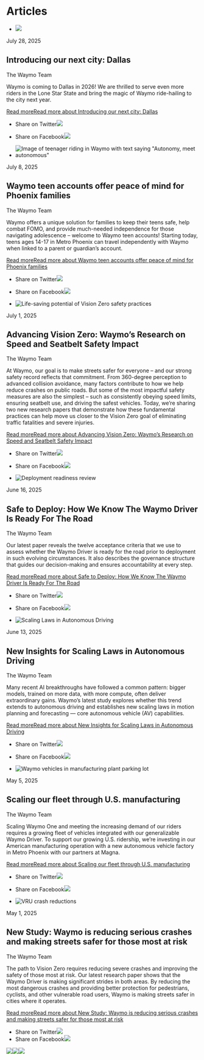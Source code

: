 # Articles

- ![](https://images.ctfassets.net/e6t5diu0txbw/DYe8kZjr3bPyMwXoL59ZA/4839829ef52b54fcdeec570c4472511c/16x9_dallas_waymo_abg.png?w=420&)





July 28, 2025



## Introducing our next city: Dallas



The Waymo Team





Waymo is coming to Dallas in 2026! We are thrilled to serve even more riders in the Lone Star State and bring the magic of Waymo ride-hailing to the city next year.





[Read moreRead more about Introducing our next city: Dallas](https://waymo.com/blog/2025/07/our-next-city-dallas)

- Share on Twitter![](https://waymo.com/static/images/blog/social-icon-twitter.png)
- Share on Facebook![](https://waymo.com/static/images/blog/social-icon-facebook.png)

- ![Image of teenager riding in Waymo with text saying "Autonomy, meet autonomous"](https://images.ctfassets.net/e6t5diu0txbw/3mUmi1lnVhBKTZI1HFNaqt/e0db4cc9d95efcd7d67052ec0479c662/Teens_blog_header.jpg?w=420&)





July 8, 2025



## Waymo teen accounts offer peace of mind for Phoenix families



The Waymo Team





Waymo offers a unique solution for families to keep their teens safe, help combat FOMO, and provide much-needed independence for those navigating adolescence – welcome to Waymo teen accounts! Starting today, teens ages 14-17 in Metro Phoenix can travel independently with Waymo when linked to a parent or guardian’s account.





[Read moreRead more about Waymo teen accounts offer peace of mind for Phoenix families](https://waymo.com/blog/2025/07/waymo-teen-accounts)

- Share on Twitter![](https://waymo.com/static/images/blog/social-icon-twitter.png)
- Share on Facebook![](https://waymo.com/static/images/blog/social-icon-facebook.png)

- ![Life-saving potential of Vision Zero safety practices ](https://images.ctfassets.net/e6t5diu0txbw/AHBrP1Li5UXnlR0tLE1Ja/a6700013a5db5764136fc0337595080e/Vision-Zero-Blog-Image-Hero-2b__1_.png?w=420&)





July 1, 2025



## Advancing Vision Zero: Waymo’s Research on Speed and Seatbelt Safety Impact



The Waymo Team





At Waymo, our goal is to make streets safer for everyone – and our strong safety record reflects that commitment. From 360-degree perception to advanced collision avoidance, many factors contribute to how we help reduce crashes on public roads. But some of the most impactful safety measures are also the simplest – such as consistently obeying speed limits, ensuring seatbelt use, and driving the safest vehicles. Today, we’re sharing two new research papers that demonstrate how these fundamental practices can help move us closer to the Vision Zero goal of eliminating traffic fatalities and severe injuries.





[Read moreRead more about Advancing Vision Zero: Waymo’s Research on Speed and Seatbelt Safety Impact](https://waymo.com/blog/2025/07/advancing-vision-zero)

- Share on Twitter![](https://waymo.com/static/images/blog/social-icon-twitter.png)
- Share on Facebook![](https://waymo.com/static/images/blog/social-icon-facebook.png)

- ![Deployment readiness review](https://images.ctfassets.net/e6t5diu0txbw/5Fs6wQ4mm8XzJcDas7OFcf/70d53af45ee25214c1a42fd50295f721/Safety_Hero2_X_1600x900__1_.png?w=420&)





June 16, 2025



## Safe to Deploy: How We Know The Waymo Driver Is Ready For The Road



The Waymo Team





Our latest paper reveals the twelve acceptance criteria that we use to assess whether the Waymo Driver is ready for the road prior to deployment in such evolving circumstances. It also describes the governance structure that guides our decision-making and ensures accountability at every step.





[Read moreRead more about Safe to Deploy: How We Know The Waymo Driver Is Ready For The Road](https://waymo.com/blog/2025/06/safe-to-deploy)

- Share on Twitter![](https://waymo.com/static/images/blog/social-icon-twitter.png)
- Share on Facebook![](https://waymo.com/static/images/blog/social-icon-facebook.png)

- ![Scaling Laws in Autonomous Driving](https://images.ctfassets.net/e6t5diu0txbw/7cVGaLQdc1FuRUWJ6wEtBD/93b2fb55b91593bb78993637d74b9397/ScalingLaws_Blog_040825_header.png?w=420&)





June 13, 2025



## New Insights for Scaling Laws in Autonomous Driving



The Waymo Team





Many recent AI breakthroughs have followed a common pattern: bigger models, trained on more data, with more compute, often deliver extraordinary gains. Waymo’s latest study explores whether this trend extends to autonomous driving and establishes new scaling laws in motion planning and forecasting — core autonomous vehicle (AV) capabilities.





[Read moreRead more about New Insights for Scaling Laws in Autonomous Driving](https://waymo.com/blog/2025/06/scaling-laws-in-autonomous-driving)

- Share on Twitter![](https://waymo.com/static/images/blog/social-icon-twitter.png)
- Share on Facebook![](https://waymo.com/static/images/blog/social-icon-facebook.png)

- ![Waymo vehicles in manufacturing plant parking lot](https://images.ctfassets.net/e6t5diu0txbw/3CFk7og5bmbCMw56AwkMRX/056ef8035d61285617c01b92023e0512/Waymo_MFG_Lot.jpg?w=420&)





May 5, 2025



## Scaling our fleet through U.S. manufacturing



The Waymo Team





Scaling Waymo One and meeting the increasing demand of our riders requires a growing fleet of vehicles integrated with our generalizable Waymo Driver. To support our growing U.S. ridership, we’re investing in our American manufacturing operation with a new autonomous vehicle factory in Metro Phoenix with our partners at Magna.





[Read moreRead more about Scaling our fleet through U.S. manufacturing](https://waymo.com/blog/2025/05/scaling-our-fleet-through-us-manufacturing)

- Share on Twitter![](https://waymo.com/static/images/blog/social-icon-twitter.png)
- Share on Facebook![](https://waymo.com/static/images/blog/social-icon-facebook.png)

- ![VRU crash reductions](https://images.ctfassets.net/e6t5diu0txbw/42AwVykg9jED1axzxqRE0m/176ed12cb42e050bc1636493e304d943/Image1.png?w=420&)





May 1, 2025



## New Study: Waymo is reducing serious crashes and making streets safer for those most at risk



The Waymo Team





The path to Vision Zero requires reducing severe crashes and improving the safety of those most at risk. Our latest research paper shows that the Waymo Driver is making significant strides in both areas. By reducing the most dangerous crashes and providing better protection for pedestrians, cyclists, and other vulnerable road users, Waymo is making streets safer in cities where it operates.





[Read moreRead more about New Study: Waymo is reducing serious crashes and making streets safer for those most at risk](https://waymo.com/blog/2025/05/waymo-making-streets-safer-for-vru)

- Share on Twitter![](https://waymo.com/static/images/blog/social-icon-twitter.png)
- Share on Facebook![](https://waymo.com/static/images/blog/social-icon-facebook.png)

[![](https://waymo.com/static/images/blog/icon-home.svg)](https://waymo.com/blog)![](https://waymo.com/static/images/blog/icon-left-arrow.svg)[![](https://waymo.com/static/images/blog/icon-right-arrow.svg)](https://waymo.com/blog/search/?start=7)